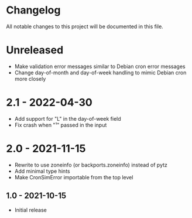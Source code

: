 # Changelog
All notable changes to this project will be documented in this file.

# Unreleased
- Make validation error messages similar to Debian cron error messages
- Change day-of-month and day-of-week handling to mimic Debian cron more closely

# 2.1 - 2022-04-30
- Add support for "L" in the day-of-week field
- Fix crash when "¹" passed in the input

# 2.0 - 2021-11-15
- Rewrite to use zoneinfo (or backports.zoneinfo) instead of pytz
- Add minimal type hints
- Make CronSimError importable from the top level

## 1.0 - 2021-10-15

- Initial release